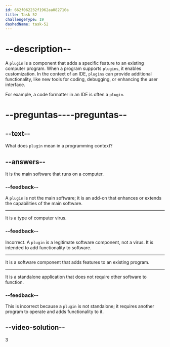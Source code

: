 ```yaml
---
id: 662f062232f1962aa082710a
title: Task 52
challengeType: 19
dashedName: task-52
---
```


# --description--

A `plugin` is a component that adds a specific feature to an existing computer program. When a program supports `plugins`, it enables customization. In the context of an IDE, `plugins` can provide additional functionality, like new tools for coding, debugging, or enhancing the user interface.

For example, a code formatter in an IDE is often a `plugin`.

# --preguntas----preguntas--

## --text--

What does `plugin` mean in a programming context?

## --answers--

It is the main software that runs on a computer.

### --feedback--

A `plugin` is not the main software; it is an add-on that enhances or extends the capabilities of the main software.

---

It is a type of computer virus.

### --feedback--

Incorrect. A `plugin` is a legitimate software component, not a virus. It is intended to add functionality to software.

---

It is a software component that adds features to an existing program.

---

It is a standalone application that does not require other software to function.

### --feedback--

This is incorrect because a `plugin` is not standalone; it requires another program to operate and adds functionality to it.

## --video-solution--

3
